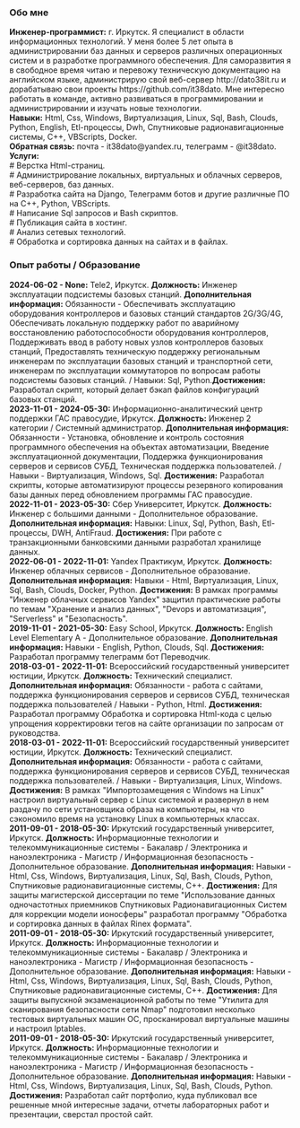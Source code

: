 <h3>Обо мне</h3>
<p>
    <strong>Инженер-программист:</strong> г. Иркутск. Я специалист в области информационных технологий. У меня более 5 лет опыта в администрировании баз данных и серверов различных операционных систем и в разработке программного обеспечения. Для саморазвития я в свободное время читаю и перевожу техническую документацию на английском языке, администрирую свой веб-сервер http://dato38it.ru и дорабатываю свои проекты https://github.com/it38dato. Мне интересно работать в команде, активно развиваться в программировании и администрировании и изучать новые технологии.<br>
    <strong>Навыки:</strong> Html, Css, Windows, Виртуализация, Linux, Sql, Bash, Clouds, Python, English, Etl-процессы, Dwh, Спутниковые радионавигационные системы, С++, VBScripts, Docker.<br>
    <strong>Обратная связь:</strong> почта - it38dato@yandex.ru, телеграмм - @it38dato.<br>
    <strong>Услуги:</strong><br>
    # Верстка Html-страниц.<br>
    # Администрирование локальных, виртуальных и облачных серверов, веб-серверов, баз данных.<br>
    # Разработка сайта на Django, Телеграмм ботов и другие различные ПО на C++, Python, VBScripts.<br>
    # Написание Sql запросов и Bash скриптов.<br>
    # Публикация сайта в хостинг.<br>
    # Анализ сетевых технологий.<br>
    # Обработка и сортировка данных на сайтах и в файлах.<br>    
</p>
<h3>Опыт работы / Образование</h3>
<p>
    <strong>2024-06-02 - None:</strong> Tele2, Иркутск. <strong>Должность:</strong> Инженер эксплуатации подсистемы базовых станций. <strong>Дополнительная информация:</strong> Обязанности - Обеспечивать эксплуатацию оборудования контроллеров и базовых станций стандартов 2G/3G/4G, Обеспечивать локальную поддержку работ по аварийному восстановлению работоспособности оборудования контроллеров, Поддерживать ввод в работу новых узлов контроллеров базовых станций, Предоставлять техническую поддержку региональным инженерам по эксплуатации базовых станций и транспортной сети, инженерам по эксплуатации коммутаторов по вопросам работы подсистемы базовых станций. / Навыки: Sql, Python.<strong>Достижения:</strong> Разработал скрипт, который делает бэкап файлов конфигураций базовых станций.<br>
    <strong>2023-11-01 - 2024-05-30:</strong> Информационно-аналитический центр поддержки ГАС правосудие, Иркутск. <strong>Должность:</strong> Инженер 2 категории / Системный администратор. <strong>Дополнительная информация:</strong> Обязанности - Установка, обновление и контроль состояния программного обеспечения на объектах автоматизации, Введение эксплуатационной документации, Поддержка функционирования серверов и сервисов СУБД, Техническая поддержка пользователей. / Навыки - Виртуализация, Windows, Sql. <strong>Достижения:</strong> Разработал скрипты, которые автоматизируют процессы резервного копирования базы данных перед обновлением программы ГАС правосудие.<br>
    <strong>2022-11-01 - 2023-05-30:</strong> Сбер Университет, Иркутск. <strong>Должность:</strong> Инженер с большими данными - Дополнительное образование. <strong>Дополнительная информация:</strong> Навыки: Linux, Sql, Python, Bash, Etl-процессы, DWH, AntiFraud. <strong>Достижения:</strong> При работе с транзакционными банковскими данными разработал хранилище данных.<br>
    <strong>2022-06-01 - 2022-11-01:</strong> Yandex Практикум, Иркутск. <strong>Должность:</strong> Инженер облачных сервисов - Дополнительное образование. <strong>Дополнительная информация:</strong> Навыки - Html, Виртуализация, Linux, Sql, Bash, Clouds, Docker, Python. <strong>Достижения:</strong> В рамках программы "Инженер облачных сервисов Yandex" защитил практические работы по темам "Хранение и анализ данных", "Devops и автоматизация", "Serverless" и "Безопасность".<br>
    <strong>2019-11-01 - 2021-05-30:</strong> Easy School, Иркутск. <strong>Должность:</strong> English Level Elementary A - Дополнительное образование. <strong>Дополнительная информация:</strong> Навыки - English, Python, Clouds, Sql. <strong>Достижения:</strong> Разработал программу телеграмм бот Переводчик.<br>
    <strong>2018-03-01 - 2022-11-01:</strong> Всероссийский государственный университет юстиции, Иркутск. <strong>Должность:</strong> Технический специалист. <strong>Дополнительная информация:</strong> Обязанности - работа с сайтами, поддержка функционирования серверов и сервисов СУБД, техническая поддержка пользователей / Навыки - Python, Html. <strong>Достижения:</strong> Разработал программу Обработка и сортировка Html-кода с целью упрощения корректировки тегов на сайте организации по запросам от руководства.<br>
    <strong>2018-03-01 - 2022-11-01:</strong> Всероссийский государственный университет юстиции, Иркутск. <strong>Должность:</strong> Технический специалист. <strong>Дополнительная информация:</strong> Обязанности - работа с сайтами, поддержка функционирования серверов и сервисов СУБД, техническая поддержка пользователей. / Навыки - Виртуализация, Linux, Windows. <strong>Достижения:</strong> В рамках "Импортозамещения с Windows на Linux" настроил виртуальный сервер с Linux системой и развернул в нем раздачу по сети установщика образа на компьютеры, на что сэкономило время на установку Linux в компьютерных классах.<br>
    <strong>2011-09-01 - 2018-05-30:</strong> Иркутский государственный университет, Иркутск. <strong>Должность:</strong> Информационные технологии и телекоммуникационные системы - Бакалавр / Электроника и наноэлектроника - Магистр / Информационная безопасность - Дополнительное образование. <strong>Дополнительная информация:</strong> Навыки - Html, Css, Windows, Виртуализация, Linux, Sql, Bash, Clouds, Python, Спутниковые радионавигационные системы, С++. <strong>Достижения:</strong> Для защиты магистерской диссертации по теме "Использование данных одночастотных приемников Спутниковых Радионавигационных Систем для коррекции модели ионосферы" разработал программу "Обработка и сортировка данных в файлах Rinex формата".<br>
    <strong>2011-09-01 - 2018-05-30:</strong> Иркутский государственный университет, Иркутск. <strong>Должность:</strong> Информационные технологии и телекоммуникационные системы - Бакалавр / Электроника и наноэлектроника - Магистр / Информационная безопасность - Дополнительное образование. <strong>Дополнительная информация:</strong> Навыки - Html, Css, Windows, Виртуализация, Linux, Sql, Bash, Clouds, Python, Спутниковые радионавигационные системы, С++. <strong>Достижения:</strong> Для защиты выпускной экзаменационной работы по теме "Утилита для сканирования безопасности сети Nmap" подготовил несколько тестовых виртуальных машин ОС, просканировал виртуальные машины и настроил Iptables.<br>
    <strong>2011-09-01 - 2018-05-30:</strong> Иркутский государственный университет, Иркутск. <strong>Должность:</strong> Информационные технологии и телекоммуникационные системы - Бакалавр / Электроника и наноэлектроника - Магистр / Информационная безопасность - Дополнительное образование. <strong>Дополнительная информация:</strong> Навыки - Html, Css, Windows, Виртуализация, Linux, Sql, Bash, Clouds, Python. <strong>Достижения:</strong> Разработал сайт портфолио, куда публиковал все решенные мной интересные задачи, отчеты лабораторных работ и презентации, сверстал простой сайт.
</p>